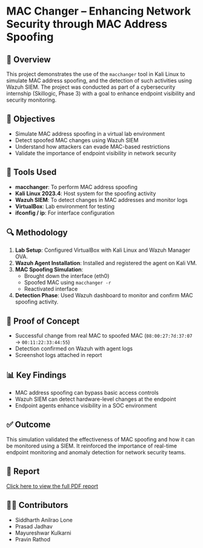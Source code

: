 # MAC Changer – Enhancing Network Security through MAC Address Spoofing

## 📌 Overview
This project demonstrates the use of the `macchanger` tool in Kali Linux to simulate MAC address spoofing, and the detection of such activities using Wazuh SIEM. The project was conducted as part of a cybersecurity internship (Skillogic, Phase 3) with a goal to enhance endpoint visibility and security monitoring.

## 🎯 Objectives
- Simulate MAC address spoofing in a virtual lab environment
- Detect spoofed MAC changes using Wazuh SIEM
- Understand how attackers can evade MAC-based restrictions
- Validate the importance of endpoint visibility in network security

## 🧰 Tools Used
- **macchanger**: To perform MAC address spoofing
- **Kali Linux 2023.4**: Host system for the spoofing activity
- **Wazuh SIEM**: To detect changes in MAC addresses and monitor logs
- **VirtualBox**: Lab environment for testing
- **ifconfig / ip**: For interface configuration

## 🔍 Methodology
1. **Lab Setup**: Configured VirtualBox with Kali Linux and Wazuh Manager OVA.
2. **Wazuh Agent Installation**: Installed and registered the agent on Kali VM.
3. **MAC Spoofing Simulation**:
   - Brought down the interface (eth0)
   - Spoofed MAC using `macchanger -r`
   - Reactivated interface
4. **Detection Phase**: Used Wazuh dashboard to monitor and confirm MAC spoofing activity.

## 📸 Proof of Concept
- Successful change from real MAC to spoofed MAC (`08:00:27:7d:37:07` → `00:11:22:33:44:55`)
- Detection confirmed on Wazuh with agent logs
- Screenshot logs attached in report

## 📊 Key Findings
- MAC address spoofing can bypass basic access controls
- Wazuh SIEM can detect hardware-level changes at the endpoint
- Endpoint agents enhance visibility in a SOC environment

## ✅ Outcome
This simulation validated the effectiveness of MAC spoofing and how it can be monitored using a SIEM. It reinforced the importance of real-time endpoint monitoring and anomaly detection for network security teams.

## 📄 Report
[Click here to view the full PDF report](./Project_Report_MAC_Changer.pdf)

## 👨‍💻 Contributors
- Siddharth Anilrao Lone
- Prasad Jadhav
- Mayureshwar Kulkarni
- Pravin Rathod
